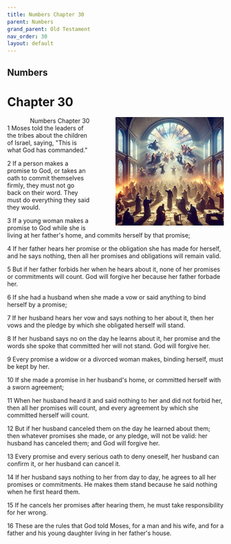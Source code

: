 ```yaml
---
title: Numbers Chapter 30
parent: Numbers
grand_parent: Old Testament
nav_order: 30
layout: default
---
```


## Numbers

# Chapter 30

<div style="clear: both; text-align: right;">
    <img src="/assets/Image/Numbers/500/30.jpg" alt="Numbers Chapter 30" class="chapter-image" style="max-width: 50%; height: auto; float: right; margin: 0 0 10px 10px; padding-left: 10%;">
    <figcaption style="font-size: 14px;">Numbers Chapter 30</figcaption>
</div>
1 Moses told the leaders of the tribes about the children of Israel, saying, "This is what God has commanded."

2 If a person makes a promise to God, or takes an oath to commit themselves firmly, they must not go back on their word. They must do everything they said they would.

3 If a young woman makes a promise to God while she is living at her father's home, and commits herself by that promise;

4 If her father hears her promise or the obligation she has made for herself, and he says nothing, then all her promises and obligations will remain valid.

5 But if her father forbids her when he hears about it, none of her promises or commitments will count. God will forgive her because her father forbade her.

6 If she had a husband when she made a vow or said anything to bind herself by a promise;

7 If her husband hears her vow and says nothing to her about it, then her vows and the pledge by which she obligated herself will stand.

8 If her husband says no on the day he learns about it, her promise and the words she spoke that committed her will not stand. God will forgive her.

9 Every promise a widow or a divorced woman makes, binding herself, must be kept by her.

10 If she made a promise in her husband's home, or committed herself with a sworn agreement;

11 When her husband heard it and said nothing to her and did not forbid her, then all her promises will count, and every agreement by which she committed herself will count.

12 But if her husband canceled them on the day he learned about them; then whatever promises she made, or any pledge, will not be valid: her husband has canceled them; and God will forgive her.

13 Every promise and every serious oath to deny oneself, her husband can confirm it, or her husband can cancel it.

14 If her husband says nothing to her from day to day, he agrees to all her promises or commitments. He makes them stand because he said nothing when he first heard them.

15 If he cancels her promises after hearing them, he must take responsibility for her wrong.

16 These are the rules that God told Moses, for a man and his wife, and for a father and his young daughter living in her father's house.


